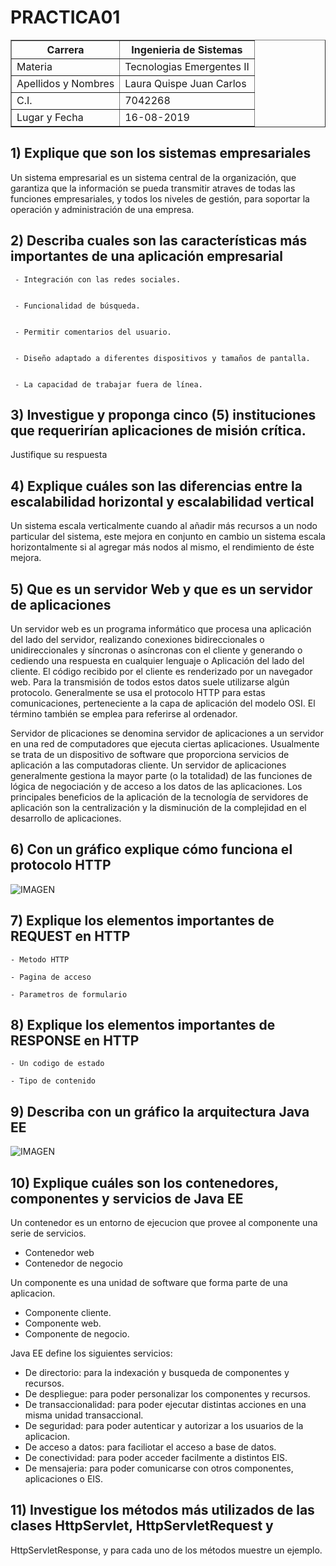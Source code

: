 # PRACTICA01

<table border="1">

<tr>

<th>Carrera</th>

<th>Ingenieria de Sistemas                 </th>

</tr>

<tr>

<td>Materia</td>

<td>Tecnologias Emergentes II               </td>

</tr>

<tr>

<td>Apellidos y Nombres</td>

<td>Laura Quispe Juan Carlos                 </td>

</tr>

<tr>

<td>C.I.</td>

<td>7042268                          </td>

</tr>
<tr>

<td>Lugar y Fecha</td>

<td>16-08-2019</td>

</tr>

</table>


## 1) Explique que son los sistemas empresariales


Un sistema empresarial es un sistema central de la organización, que garantiza que la información se pueda transmitir atraves de todas las funciones empresariales, y todos los niveles de gestión, para soportar la operación y administración de una empresa.


## 2) Describa cuales son las características más importantes de una aplicación empresarial


     - Integración con las redes sociales.


     - Funcionalidad de búsqueda.


     - Permitir comentarios del usuario.


     - Diseño adaptado a diferentes dispositivos y tamaños de pantalla.


     - La capacidad de trabajar fuera de línea.


## 3) Investigue y proponga cinco (5) instituciones que requerirían aplicaciones de misión crítica.
Justifique su respuesta


## 4) Explique cuáles son las diferencias entre la escalabilidad horizontal y escalabilidad vertical


Un sistema escala verticalmente cuando al añadir más recursos a un nodo particular del sistema, este mejora en conjunto en cambio un sistema escala horizontalmente si al agregar más nodos al mismo, el rendimiento de éste mejora. 


## 5) Que es un servidor Web y que es un servidor de aplicaciones


Un servidor web es un programa informático que procesa una aplicación del lado del servidor, realizando conexiones bidireccionales o unidireccionales y síncronas o asíncronas con el cliente y generando o cediendo una respuesta en cualquier lenguaje o Aplicación del lado del cliente. El código recibido por el cliente es renderizado por un navegador web. Para la transmisión de todos estos datos suele utilizarse algún protocolo. Generalmente se usa el protocolo HTTP para estas comunicaciones, perteneciente a la capa de aplicación del modelo OSI. El término también se emplea para referirse al ordenador.

Servidor de plicaciones se denomina servidor de aplicaciones a un servidor en una red de computadores que ejecuta ciertas aplicaciones.
Usualmente se trata de un dispositivo de software que proporciona servicios de aplicación a las computadoras cliente. Un servidor de aplicaciones generalmente gestiona la mayor parte (o la totalidad) de las funciones de lógica de negociación y de acceso a los datos de las aplicaciones. Los principales beneficios de la aplicación de la tecnología de servidores de aplicación son la centralización y la disminución de la complejidad en el desarrollo de aplicaciones.

## 6) Con un gráfico explique cómo funciona el protocolo HTTP


![IMAGEN](https://image.slidesharecdn.com/protocolosyhistoriadeinternet-120705070105-phpapp01/95/protocolos-y-historia-de-internet-13-728.jpg?cb=1341471732)


## 7) Explique los elementos importantes de REQUEST en HTTP


    - Metodo HTTP
    
    - Pagina de acceso
    
    - Parametros de formulario

## 8) Explique los elementos importantes de RESPONSE en HTTP

    - Un codigo de estado
   
    - Tipo de contenido

## 9) Describa con un gráfico la arquitectura Java EE


![IMAGEN](https://image.slidesharecdn.com/arquitecturaydiseodeaplicacionesj2ee-100623151516-phpapp02/95/arquitectura-y-diseo-de-aplicaciones-java-ee-16-728.jpg?cb=1339778291)

## 10) Explique cuáles son los contenedores, componentes y servicios de Java EE

Un contenedor es un entorno de ejecucion que provee al componente una serie de servicios.
  - Contenedor web
  - Contenedor de negocio
  
  
Un componente es una unidad de software que forma parte de una aplicacion.
   - Componente cliente.
   - Componente web.
   - Componente de negocio.

Java EE define los siguientes servicios:
  - De directorio: para la indexación y busqueda de componentes y recursos.
  - De despliegue: para poder personalizar los componentes y recursos.
  - De transaccionalidad: para poder ejecutar distintas acciones en una misma unidad transaccional.
  - De seguridad: para poder autenticar y autorizar a los usuarios de la aplicacion.
  - De acceso a datos: para faciliotar el acceso a base de datos.
  - De conectividad: para poder acceder facilmente a distintos EIS.
  - De mensajeria: para poder comunicarse con otros componentes, aplicaciones o EIS.


## 11) Investigue los métodos más utilizados de las clases HttpServlet, HttpServletRequest y
HttpServletResponse, y para cada uno de los métodos muestre un ejemplo.


